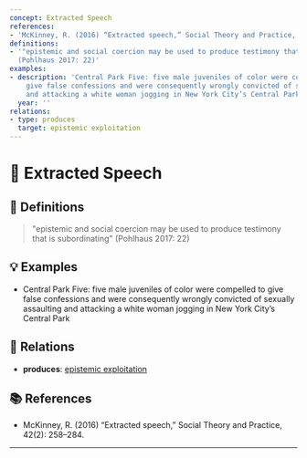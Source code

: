 ```yaml
---
concept: Extracted Speech
references:
- 'McKinney, R. (2016) “Extracted speech,” Social Theory and Practice, 42(2): 258–284.'
definitions:
- '"epistemic and social coercion may be used to produce testimony that is subordinating"
  (Pohlhaus 2017: 22)'
examples:
- description: 'Central Park Five: five male juveniles of color were compelled to
    give false confessions and were consequently wrongly convicted of sexually assaulting
    and attacking a white woman jogging in New York City’s Central Park'
  year: ''
relations:
- type: produces
  target: epistemic exploitation
---
```


# 🧠 Extracted Speech

## 📖 Definitions

> "epistemic and social coercion may be used to produce testimony that is subordinating" (Pohlhaus 2017: 22)

## 💡 Examples

- Central Park Five: five male juveniles of color were compelled to give false confessions and were consequently wrongly convicted of sexually assaulting and attacking a white woman jogging in New York City’s Central Park

## 🔗 Relations

- **produces**: [epistemic exploitation](./epistemic-exploitation.md)

## 📚 References

- McKinney, R. (2016) “Extracted speech,” Social Theory and Practice, 42(2): 258–284.


---

<script src="https://giscus.app/client.js"
        data-repo="natesheehan/conceptcartography"
        data-repo-id="R_kgDOPB5QiQ"
        data-category="General"
        data-category-id="DIC_kwDOPB5Qic4CsAxd"
        data-mapping="pathname"
        data-strict="0"
        data-reactions-enabled="1"
        data-emit-metadata="0"
        data-input-position="bottom"
        data-theme="catppuccin_mocha"
        data-lang="en"
        crossorigin="anonymous"
        async>
</script>
